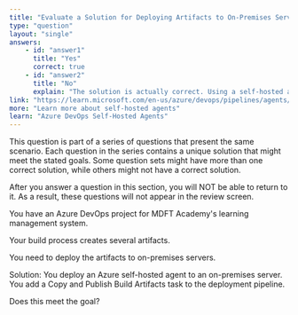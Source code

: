 ```yaml
---
title: "Evaluate a Solution for Deploying Artifacts to On-Premises Servers"
type: "question"
layout: "single"
answers:
    - id: "answer1"
      title: "Yes"
      correct: true
    - id: "answer2"
      title: "No"
      explain: "The solution is actually correct. Using a self-hosted agent on an on-premises server with the Copy and Publish Build Artifacts task will allow you to deploy artifacts from Azure DevOps to on-premises servers."
link: "https://learn.microsoft.com/en-us/azure/devops/pipelines/agents/agents"
more: "Learn more about self-hosted agents"
learn: "Azure DevOps Self-Hosted Agents"
---
```


This question is part of a series of questions that present the same scenario. Each question in the series contains a unique solution that might meet the stated goals. Some question sets might have more than one correct solution, while others might not have a correct solution.

After you answer a question in this section, you will NOT be able to return to it. As a result, these questions will not appear in the review screen.

You have an Azure DevOps project for MDFT Academy's learning management system.

Your build process creates several artifacts.

You need to deploy the artifacts to on-premises servers.

Solution: You deploy an Azure self-hosted agent to an on-premises server. You add a Copy and Publish Build Artifacts task to the deployment pipeline.

Does this meet the goal?
